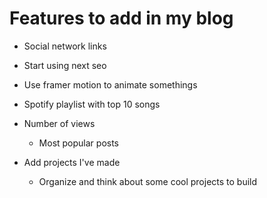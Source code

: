 # Features to add in my blog

- Social network links

- Start using next seo

- Use framer motion to animate somethings

- Spotify playlist with top 10 songs

- Number of views

  - Most popular posts

- Add projects I've made

  - Organize and think about some cool projects to build
